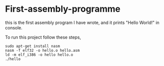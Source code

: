 # First-assembly-programme
this is the first assembly program I have wrote, and it prints "Hello World!" in console.

To run this project follow these steps,
```
sudo apt-get install nasm
nasm -f elf32 -o hello.o hello.asm
ld -m elf_i386 -o hello hello.o
./hello
```
